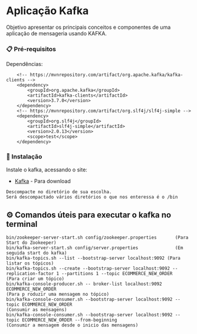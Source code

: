# Aplicação Kafka

Objetivo apresentar os principais conceitos e componentes de uma aplicação de mensageria usando KAFKA.


### 📋 Pré-requisitos

Dependências:

```
	<!-- https://mvnrepository.com/artifact/org.apache.kafka/kafka-clients -->
	<dependency>
	    <groupId>org.apache.kafka</groupId>
	    <artifactId>kafka-clients</artifactId>
	    <version>3.7.0</version>
	</dependency>
	<!-- https://mvnrepository.com/artifact/org.slf4j/slf4j-simple -->
	<dependency>
	    <groupId>org.slf4j</groupId>
	    <artifactId>slf4j-simple</artifactId>
	    <version>2.0.13</version>
	    <scope>test</scope>
	</dependency>
```

### 🔧 Instalação

Instale o kafka, acessando o site: 
* [Kafka](https://kafka.apache.org/downloads) - Para download

```
Descompacte no diretório de sua escolha.
Será descompactado vários diretórios o que nos enteressa é o /bin
```

## ⚙️ Comandos úteis para executar o kafka no terminal

```
bin/zookeeper-server-start.sh config/zookeeper.properties		(Para Start do Zookeeper)
bin/kafka-server-start.sh config/server.properties				(Em seguida start do kafka)
bin/kafka-topics.sh --list --bootstrap-server localhost:9092 (Para listar os tópicos)
bin/kafka-topics.sh --create --bootstrap-server localhost:9092 --replication-factor 1 --partitions 1 --topic ECOMMERCE_NEW_ORDER  	(Para criar um tópico)
bin/kafka-console-producer.sh -- broker-list localhost:9092 ECOMMERCE_NEW_ORDER 																(Para p roduzir uma mensagem no tópico)
bin/kafka-console-consumer.sh --bootstrap-server localhost:9092 --topic ECOMMERCE_NEW_ORDER													(Consumir as mensagens)
bin/kafka-console-consumer.sh --bootstrap-server localhost:9092 --topic ECOMMERCE_NEW_ORDER --from-beginning								(Consumir a mensagem desde o inicio das mensagens)

```

